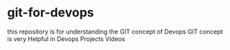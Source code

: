# git-for-devops

this repository is for understanding the GIT concept of Devops
GIT concept is very Helpful in Devops
Projects
Videos
